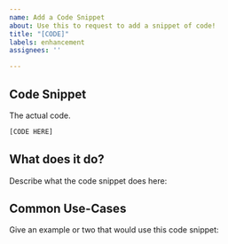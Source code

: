 ```yaml
---
name: Add a Code Snippet
about: Use this to request to add a snippet of code!
title: "[CODE]"
labels: enhancement
assignees: ''

---
```


Code Snippet
-------------
The actual code.
```py
[CODE HERE]
```

What does it do?
-----------------

Describe what the code snippet does here:

Common Use-Cases
---------------------

Give an example or two that would use this code snippet:
